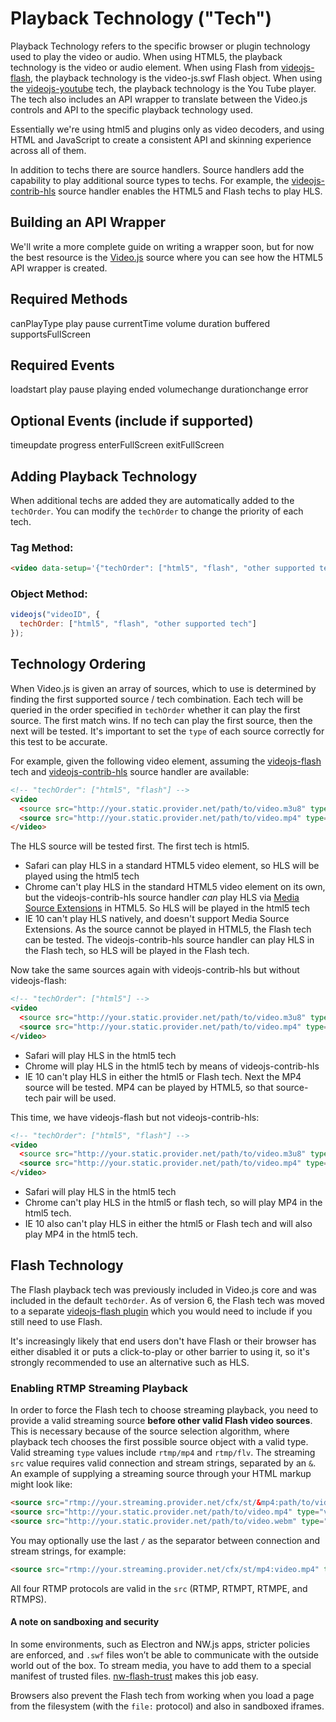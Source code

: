 # Playback Technology ("Tech")

Playback Technology refers to the specific browser or plugin technology used to play the video or audio. When using HTML5, the playback technology is the video or audio element. When using Flash from [videojs-flash][flash], the playback technology is the video-js.swf Flash object. When using the [videojs-youtube][youtube] tech, the playback technology is the You Tube player. The tech also includes an API wrapper to translate between the Video.js controls and API to the specific playback technology used.

Essentially we're using html5 and plugins only as video decoders, and using HTML and JavaScript to create a consistent API and skinning experience across all of them.

In addition to techs there are source handlers. Source handlers add the capability to play additional source types to techs. For example, the [videojs-contrib-hls][hls] source handler enables the HTML5 and Flash techs to play HLS.

## Building an API Wrapper

We'll write a more complete guide on writing a wrapper soon, but for now the best resource is the [Video.js](https://github.com/videojs/video.js/tree/master/src/js/tech) source where you can see how the HTML5 API wrapper is created.

## Required Methods

canPlayType
play
pause
currentTime
volume
duration
buffered
supportsFullScreen

## Required Events

loadstart
play
pause
playing
ended
volumechange
durationchange
error

## Optional Events (include if supported)

timeupdate
progress
enterFullScreen
exitFullScreen

## Adding Playback Technology

When additional techs are added they are automatically added to the `techOrder`. You can modify the `techOrder` to change the priority of each tech.

### Tag Method:

```html
<video data-setup='{"techOrder": ["html5", "flash", "other supported tech"]}'>
```

### Object Method:

```js
videojs("videoID", {
  techOrder: ["html5", "flash", "other supported tech"]
});
```

## Technology Ordering

When Video.js is given an array of sources, which to use is determined by finding the first supported source / tech combination. Each tech will be queried in the order specified in `techOrder` whether it can play the first source. The first match wins. If no tech can play the first source, then the next will be tested. It's important to set the `type` of each source correctly for this test to be accurate.

For example, given the following video element, assuming the [videojs-flash][flash] tech and [videojs-contrib-hls][hls] source handler are available:

```html
<!-- "techOrder": ["html5", "flash"] -->
<video
  <source src="http://your.static.provider.net/path/to/video.m3u8" type="application/x-mpegURL">
  <source src="http://your.static.provider.net/path/to/video.mp4" type="video/mp4">
</video>
```

The HLS source will be tested first. The first tech is html5.
* Safari can play HLS in a standard HTML5 video element, so HLS will be played using the html5 tech
* Chrome can't play HLS in the standard HTML5 video element on its own, but the videojs-contrib-hls source handler _can_ play HLS via [Media Source Extensions][mse] in HTML5. So HLS will be played in the html5 tech
* IE 10 can't play HLS natively, and doesn't support Media Source Extensions. As the source cannot be played in HTML5, the Flash tech can be tested. The videojs-contrib-hls source handler can play HLS in the Flash tech, so HLS will be played in the Flash tech.

Now take the same sources again with videojs-contrib-hls but without videojs-flash:

```html
<!-- "techOrder": ["html5"] -->
<video
  <source src="http://your.static.provider.net/path/to/video.m3u8" type="application/x-mpegURL">
  <source src="http://your.static.provider.net/path/to/video.mp4" type="video/mp4">
</video>
```

* Safari will play HLS in the html5 tech
* Chrome will play HLS in the html5 tech by means of videojs-contrib-hls
* IE 10 can't play HLS in either the html5 or Flash tech. Next the MP4 source will be tested. MP4 can be played by HTML5, so that source-tech pair will be used.

This time, we have videojs-flash but not videojs-contrib-hls:

```html
<!-- "techOrder": ["html5", "flash"] -->
<video
  <source src="http://your.static.provider.net/path/to/video.m3u8" type="application/x-mpegURL">
  <source src="http://your.static.provider.net/path/to/video.mp4" type="video/mp4">
</video>
```

* Safari will play HLS in the html5 tech
* Chrome can't play HLS in the html5 or flash tech, so will play MP4 in the html5 tech.
* IE 10 also can't play HLS in either the html5 or Flash tech and will also play MP4 in the html5 tech.

## Flash Technology

The Flash playback tech was previously included in Video.js core and was included in the default `techOrder`. As of version 6, the Flash tech was moved to a separate [videojs-flash plugin][flash] which you would need to include if you still need to use Flash.

It's increasingly likely that end users don't have Flash or their browser has either disabled it or puts a click-to-play or other barrier to using it, so it's strongly recommended to use an alternative such as HLS.

### Enabling RTMP Streaming Playback

In order to force the Flash tech to choose streaming playback, you need to provide a valid streaming source **before other valid Flash video sources**. This is necessary because of the source selection algorithm, where playback tech chooses the first possible source object with a valid type. Valid streaming `type` values include `rtmp/mp4` and `rtmp/flv`. The streaming `src` value requires valid connection and stream strings, separated by an `&`. An example of supplying a streaming source through your HTML markup might look like:

```html
<source src="rtmp://your.streaming.provider.net/cfx/st/&mp4:path/to/video.mp4" type="rtmp/mp4">
<source src="http://your.static.provider.net/path/to/video.mp4" type="video/mp4">
<source src="http://your.static.provider.net/path/to/video.webm" type="video/webm">
```

You may optionally use the last `/` as the separator between connection and stream strings, for example:

```html
<source src="rtmp://your.streaming.provider.net/cfx/st/mp4:video.mp4" type="rtmp/mp4">
```

All four RTMP protocols are valid in the `src` (RTMP, RTMPT, RTMPE, and RTMPS).

#### A note on sandboxing and security

In some environments, such as Electron and NW.js apps, stricter policies are enforced, and `.swf` files won’t be able to communicate with the outside world out of the box. To stream media, you have to add them to a special manifest of trusted files. [nw-flash-trust](https://github.com/szwacz/nw-flash-trust) makes this job easy.

Browsers also prevent the Flash tech from working when you load a page from the filesystem (with the `file:` protocol) and also in sandboxed iframes.

[flash]: https://github.com/videojs/videojs-flash

[hls]: https://github.com/videojs/videojs-contrib-hls

[mse]: https://en.wikipedia.org/wiki/Media_Source_Extensions

[youtube]: https://github.com/videojs/videojs-youtube
